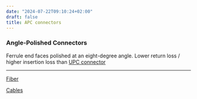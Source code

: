 ```yaml
---
date: "2024-07-22T09:10:24+02:00"
draft: false
title: APC connectors
---
```


### Angle-Polished Connectors

Ferrule end faces polished at an eight-degree angle. Lower return loss /
higher insertion loss than [UPC
connector](/Notes/posts/Network/Phisicall/UPC_connector)

------------------------------------------------------------------------

[Fiber](/Notes/posts/Network/Phisicall/Fiber)

[Cables](/Notes/posts/Network/Phisicall/Cables)
